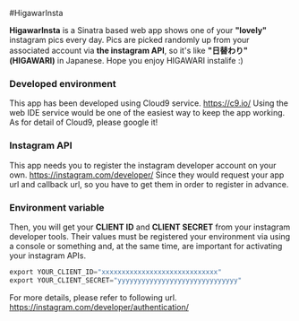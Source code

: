 #HigawarInsta

**HigawarInsta** is a Sinatra based web app shows one of your **"lovely"** instagram pics every day. 
Pics are picked randomly up from your associated account via **the instagram API**, so it's like **"日替わり" (HIGAWARI)** in Japanese. 
Hope you enjoy HIGAWARI instalife :)

### Developed environment
This app has been developed using Cloud9 service.
https://c9.io/
Using the web IDE service would be one of the easiest way to keep the app working. As for detail of Cloud9, please google it!

### Instagram API
This app needs you to register the instagram developer account on your own. 
https://instagram.com/developer/
Since they would request your app url and callback url, so you have to get them in order to register in advance. 

### Environment variable

Then, you will get your **CLIENT ID** and  **CLIENT SECRET** from your instagram developer tools.  Their values must be registered your environment via using a console or something and, at the same time, are important for activating your instagram APIs. 

``` python
export YOUR_CLIENT_ID="xxxxxxxxxxxxxxxxxxxxxxxxxxxxx"
export YOUR_CLIENT_SECRET="yyyyyyyyyyyyyyyyyyyyyyyyyyyyyy"
```
For more details, please refer to following url.
https://instagram.com/developer/authentication/